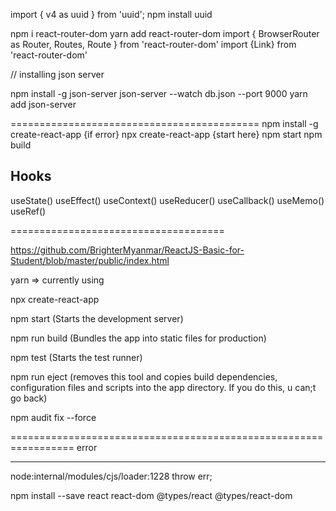 import { v4 as uuid } from 'uuid';
npm install uuid


npm i react-router-dom
yarn add react-router-dom
import { BrowserRouter as Router, Routes, Route } from 'react-router-dom'
import {Link} from 'react-router-dom'


// installing json server

npm install -g json-server
json-server --watch db.json --port 9000
yarn add json-server

===========================================
npm install -g create-react-app {if error}
npx create-react-app <appname> {start here}
npm start
npm build

Hooks
-----
useState()
useEffect()
useContext()
useReducer()
useCallback()
useMemo()
useRef()

=====================================


https://github.com/BrighterMyanmar/ReactJS-Basic-for-Student/blob/master/public/index.html



yarn  => currently using

npx create-react-app <name>

npm start (Starts the development server)

npm run build (Bundles the app into static files for production)

npm test (Starts the test runner)

npm run eject (removes this tool and copies build dependencies, configuration files and scripts into the app directory. If you do this, u can;t go back)


 npm audit fix --force


=================================================================
error
****
node:internal/modules/cjs/loader:1228
  throw err;


npm install --save react react-dom @types/react @types/react-dom
